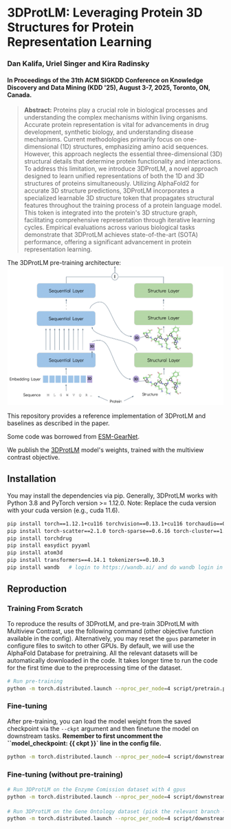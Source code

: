 # 3DProtLM: Leveraging Protein 3D Structures for Protein Representation Learning

### Dan Kalifa, Uriel Singer and Kira Radinsky

#### In Proceedings of the 31th ACM SIGKDD Conference on Knowledge Discovery and Data Mining (KDD '25), August 3-7, 2025, Toronto, ON, Canada.

> **Abstract:** Proteins play a crucial role in biological processes and understanding the complex mechanisms within living organisms. Accurate protein representation is vital for advancements in drug development, synthetic biology, and understanding disease mechanisms. Current methodologies primarily focus on one-dimensional (1D) structures, emphasizing amino acid sequences. However, this approach neglects the essential three-dimensional (3D) structural details that determine protein functionality and interactions. To address this limitation, we introduce 3DProtLM, a novel approach designed to learn unified representations of both the 1D and 3D structures of proteins simultaneously. Utilizing AlphaFold2 for accurate 3D structure predictions, 3DProtLM incorporates a specialized learnable 3D structure token that propagates structural features throughout the training process of a protein language model. This token is integrated into the protein's 3D structure graph, facilitating comprehensive representation through iterative learning cycles. Empirical evaluations across various biological tasks demonstrate that 3DProtLM achieves state-of-the-art (SOTA) performance, offering a significant advancement in protein representation learning.

The 3DProtLM pre-training architecture:
![IMAGE_DESCRIPTION](asset/3DProtLM.png)

This repository provides a reference implementation of 3DProtLM and baselines as described in the paper.

Some code was borrowed from [ESM-GearNet](https://github.com/DeepGraphLearning/ESM-GearNet).

We publish the [3DProtLM](TBD-URL) model's weights, trained with the multiview contrast objective.


## Installation

You may install the dependencies via pip. Generally, 3DProtLM works
with Python 3.8 and PyTorch version >= 1.12.0. 
Note: Replace the cuda version with your cuda version (e.g., cuda 11.6).

```bash
pip install torch==1.12.1+cu116 torchvision==0.13.1+cu116 torchaudio==0.12.1 --extra-index-url https://download.pytorch.org/whl/cu116
pip install torch-scatter==2.1.0 torch-sparse==0.6.16 torch-cluster==1.6.0 torch-spline-conv==1.2.1 torch-geometric==2.2.0 -f https://data.pyg.org/whl/torch-1.12.1+cu116.html
pip install torchdrug
pip install easydict pyyaml
pip install atom3d
pip install transformers==4.14.1 tokenizers==0.10.3
pip install wandb   # login to https://wandb.ai/ and do wandb login in your terminal
```

## Reproduction

### Training From Scratch

To reproduce the results of 3DProtLM, and pre-train 3DProtLM with Multiview Contrast, use the following command (other objective function available in the config).
Alternatively, you may reset the `gpus` parameter in configure files to switch to other GPUs.
By default, we will use the AlphaFold Database for pretraining.
All the relevant datasets will be automatically downloaded in the code. 
It takes longer time to run the code for the first time due to the preprocessing time of the dataset.

```bash
# Run pre-training
python -m torch.distributed.launch --nproc_per_node=4 script/pretrain.py -c config/pretrain/mc_esm_gearnet.yaml
```

### Fine-tuning

After pre-training, you can load the model weight from the saved checkpoint via the `--ckpt` argument and then finetune the model on downstream tasks.
**Remember to first uncomment the ``model_checkpoint: {{ ckpt }}` line in the config file.**

```bash
python -m torch.distributed.launch --nproc_per_node=4 script/downstream.py -c config/EC/3d_esm_gearnet.yaml --ckpt <path_to_your_model>
```

### Fine-tuning (without pre-training)

```bash
# Run 3DProtLM on the Enzyme Comission dataset with 4 gpus
python -m torch.distributed.launch --nproc_per_node=4 script/downstream.py -c config/EC/3d_esm_gearnet.yaml

# Run 3DProtLM on the Gene Ontology dataset (pick the relevant branch - MF / BP / CC)
python -m torch.distributed.launch --nproc_per_node=4 script/downstream.py -c config/GO/3d_esm_gearnet.yaml --branch MF
```
